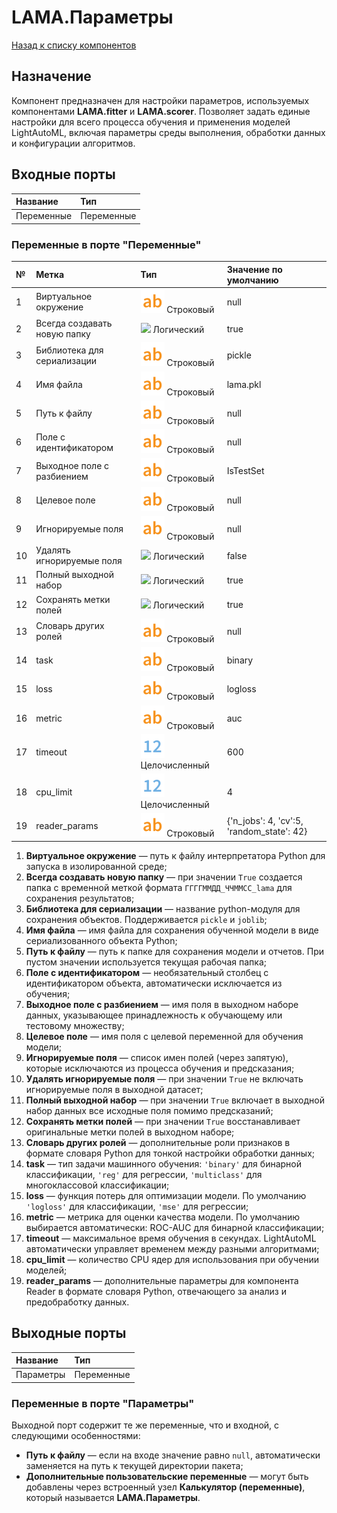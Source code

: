 # LAMA.Параметры

[Назад к списку компонентов](../README.md)

## Назначение

Компонент предназначен для настройки параметров, используемых компонентами **LAMA.fitter** и **LAMA.scorer**. Позволяет задать единые настройки для всего процесса обучения и применения моделей LightAutoML, включая параметры среды выполнения, обработки данных и конфигурации алгоритмов.

## Входные порты

| Название     | Тип        |
|:-------------|:-----------|
| Переменные   | Переменные |

### Переменные в порте "Переменные"

| №  | Метка                         | Тип                                   | Значение по умолчанию              |
|:---|:------------------------------|:--------------------------------------|:-----------------------------------|
| 1  | Виртуальное окружение         | ![](./img/string.svg) Строковый       |null                                |
| 2  | Всегда создавать новую папку  | ![](./img/logicak.svg) Логический     |true                                |
| 3  | Библиотека для сериализации   | ![](./img/string.svg) Строковый       |pickle                              |
| 4  | Имя файла                     | ![](./img/string.svg) Строковый       |lama.pkl                            |
| 5  | Путь к файлу                  | ![](./img/string.svg) Строковый       |null                                |
| 6  | Поле с идентификатором        | ![](./img/string.svg) Строковый       |null                                |
| 7  | Выходное поле с разбиением    | ![](./img/string.svg) Строковый       |IsTestSet                           |
| 8  | Целевое поле                  | ![](./img/string.svg) Строковый       |null                                |
| 9  | Игнорируемые поля             | ![](./img/string.svg) Строковый       |null                                |
| 10 | Удалять игнорируемые поля     | ![](./img/logicak.svg) Логический     |false                               |
| 11 | Полный выходной набор         | ![](./img/logicak.svg) Логический     |true                                |
| 12 | Сохранять метки полей         | ![](./img/logicak.svg) Логический     |true                                |
| 13 | Словарь других ролей          | ![](./img/string.svg) Строковый       |null                                |
| 14 | task                          | ![](./img/string.svg) Строковый       |binary                              |
| 15 | loss                          | ![](./img/string.svg) Строковый       |logloss                             |
| 16 | metric                        | ![](./img/string.svg) Строковый       |auc                                 |
| 17 | timeout                       | ![](./img/integer.svg) Целочисленный  |600                                 |
| 18 | cpu_limit                     | ![](./img/integer.svg) Целочисленный  |4                                   |
| 19 | reader_params                 | ![](./img/string.svg) Строковый       |{'n_jobs': 4, 'cv':5, 'random_state': 42} |

1. **Виртуальное окружение** — путь к файлу интерпретатора Python для запуска в изолированной среде;
2. **Всегда создавать новую папку** — при значении `True` создается папка с временной меткой формата `ГГГГММДД_ЧЧММСС_lama` для сохранения результатов;
3. **Библиотека для сериализации** — название python-модуля для сохранения объектов. Поддерживается `pickle` и `joblib`;
4. **Имя файла** — имя файла для сохранения обученной модели в виде сериализованного объекта Python;
5. **Путь к файлу** — путь к папке для сохранения модели и отчетов. При пустом значении используется текущая рабочая папка;
6. **Поле с идентификатором** — необязательный столбец с идентификатором объекта, автоматически исключается из обучения;
7. **Выходное поле с разбиением** — имя поля в выходном наборе данных, указывающее принадлежность к обучающему или тестовому множеству;
8. **Целевое поле** — имя поля с целевой переменной для обучения модели;
9. **Игнорируемые поля** — список имен полей (через запятую), которые исключаются из процесса обучения и предсказания;
10. **Удалять игнорируемые поля** — при значении `True` не включать игнорируемые поля в выходной датасет;
11. **Полный выходной набор** — при значении `True` включает в выходной набор данных все исходные поля помимо предсказаний;
12. **Сохранять метки полей** — при значении `True` восстанавливает оригинальные метки полей в выходном наборе;
13. **Словарь других ролей** — дополнительные роли признаков в формате словаря Python для тонкой настройки обработки данных;
14. **task** — тип задачи машинного обучения: `'binary'` для бинарной классификации, `'reg'` для регрессии, `'multiclass'` для многоклассовой классификации;
15. **loss** — функция потерь для оптимизации модели. По умолчанию `'logloss'` для классификации, `'mse'` для регрессии;
16. **metric** — метрика для оценки качества модели. По умолчанию выбирается автоматически: ROC-AUC для бинарной классификации;
17. **timeout** — максимальное время обучения в секундах. LightAutoML автоматически управляет временем между разными алгоритмами;
18. **cpu_limit** — количество CPU ядер для использования при обучении моделей;
19. **reader_params** — дополнительные параметры для компонента Reader в формате словаря Python, отвечающего за анализ и предобработку данных.

## Выходные порты

| Название     | Тип        |
|:-------------|:-----------|
| Параметры    | Переменные |

### Переменные в порте "Параметры"

Выходной порт содержит те же переменные, что и входной, с следующими особенностями:

* **Путь к файлу** — если на входе значение равно `null`, автоматически заменяется на путь к текущей директории пакета;
* **Дополнительные пользовательские переменные** — могут быть добавлены через встроенный узел **Калькулятор (переменные)**, который называется **LAMA.Параметры**.
